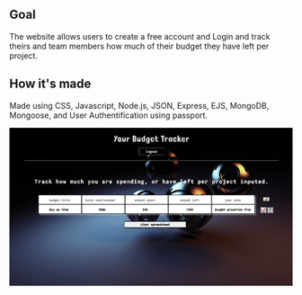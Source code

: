 ## Goal
The website allows users to create a free account and Login and track theirs and team members how much of their budget they have left per project. 

## How it's made
Made using CSS, Javascript, Node.js, JSON, Express, EJS, MongoDB, Mongoose, and User Authentification using passport.


![Project](Project.png)
